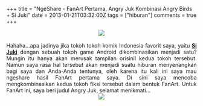 +++
title = "NgeShare - FanArt Pertama, Angry Juk Kombinasi Angry Birds + Si Juki"
date = 2013-01-21T03:32:00Z
tags = ["hiburan"]
comments = true
+++

<center><img border="0" src="https://1.bp.blogspot.com/-tAcBs7vquPg/UQNzESc5T6I/AAAAAAAABAU/DNYsREizuRQ/s1600/juki-angry.jpg" /></center><br /><div style="text-align: justify;">Hahaha...apa jadinya jika tokoh tokoh komik Indonesia favorit saya, yaitu <a href="https://www.youtube.com/sijukihoki" target="_blank"><b>Si Juki</b></a> dengan sebuah tokoh game Android dikombinasikan menjadi satu? Mungin itu hanya akan merusak tampilan orisinil kedua tokoh tersebut. Namun saya rasa hal tersebut akan menjadi suatu hiburan menyenangkan bagi saya dan Anda-Anda tentunya, oleh karena itu kali ini saya mau ngeshare hasil FanArt pertama saya. Di sini saya mencoba mengkombinasikan kedua tokoh fiksi tersebut dalam bentuk FanArt. Untuk FanArt ini, saya beri judul Angry Juk, selamat menikmati...<br /><center><img border="0" src="https://1.bp.blogspot.com/-4EmGklnBM88/UPxTgsjKuBI/AAAAAAAAA9E/HbQj5b5VW9k/s1600/angry-juk.jpg" /></center></div>
